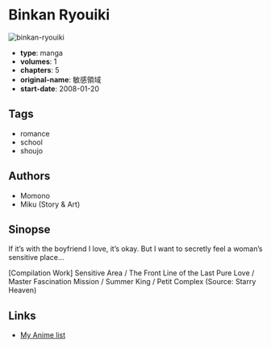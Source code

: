 # Binkan Ryouiki

![binkan-ryouiki](https://cdn.myanimelist.net/images/manga/3/16826.jpg)

-   **type**: manga
-   **volumes**: 1
-   **chapters**: 5
-   **original-name**: 敏感領域
-   **start-date**: 2008-01-20

## Tags

-   romance
-   school
-   shoujo

## Authors

-   Momono
-   Miku (Story & Art)

## Sinopse

If it’s with the boyfriend I love, it’s okay. But I want to secretly feel a woman’s sensitive place…

[Compilation Work] Sensitive Area / The Front Line of the Last Pure Love / Master Fascination Mission / Summer King / Petit Complex
(Source: Starry Heaven)

## Links

-   [My Anime list](https://myanimelist.net/manga/12278/Binkan_Ryouiki)
